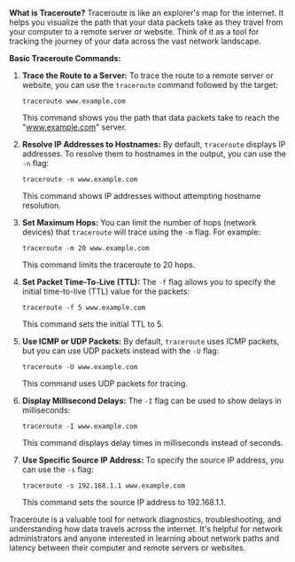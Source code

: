 **What is Traceroute?**
Traceroute is like an explorer's map for the internet. It helps you visualize the path that your data packets take as they travel from your computer to a remote server or website. Think of it as a tool for tracking the journey of your data across the vast network landscape.

**Basic Traceroute Commands:**

1. **Trace the Route to a Server:**
   To trace the route to a remote server or website, you can use the `traceroute` command followed by the target:

   ```
   traceroute www.example.com
   ```

   This command shows you the path that data packets take to reach the "www.example.com" server.

2. **Resolve IP Addresses to Hostnames:**
   By default, `traceroute` displays IP addresses. To resolve them to hostnames in the output, you can use the `-n` flag:

   ```
   traceroute -n www.example.com
   ```

   This command shows IP addresses without attempting hostname resolution.

3. **Set Maximum Hops:**
   You can limit the number of hops (network devices) that `traceroute` will trace using the `-m` flag. For example:

   ```
   traceroute -m 20 www.example.com
   ```

   This command limits the traceroute to 20 hops.

4. **Set Packet Time-To-Live (TTL):**
   The `-f` flag allows you to specify the initial time-to-live (TTL) value for the packets:

   ```
   traceroute -f 5 www.example.com
   ```

   This command sets the initial TTL to 5.

5. **Use ICMP or UDP Packets:**
   By default, `traceroute` uses ICMP packets, but you can use UDP packets instead with the `-U` flag:

   ```
   traceroute -U www.example.com
   ```

   This command uses UDP packets for tracing.

6. **Display Millisecond Delays:**
   The `-I` flag can be used to show delays in milliseconds:

   ```
   traceroute -I www.example.com
   ```

   This command displays delay times in milliseconds instead of seconds.

7. **Use Specific Source IP Address:**
   To specify the source IP address, you can use the `-s` flag:

   ```
   traceroute -s 192.168.1.1 www.example.com
   ```

   This command sets the source IP address to 192.168.1.1.

Traceroute is a valuable tool for network diagnostics, troubleshooting, and understanding how data travels across the internet. It's helpful for network administrators and anyone interested in learning about network paths and latency between their computer and remote servers or websites.
